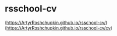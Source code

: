# rsschool-cv
(https://ArtyrRoshchupkin.github.io/rsschool-cv/)
(https://ArtyrRoshchupkin.github.io/rsschool-cv/cv)